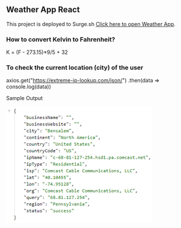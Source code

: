 ## Weather App React

This project is deployed to Surge.sh [Click here to open Weather App](http://smelly-growth.surge.sh/).

### How to convert Kelvin to Fahrenheit?

K = (F - 273.15)\*9/5 + 32

### To check the current location (city) of the user

axios.get("https://extreme-ip-lookup.com/json/")
.then(data => console.log(data))

Sample Output

![Local City](./src/images/current-city.png)
